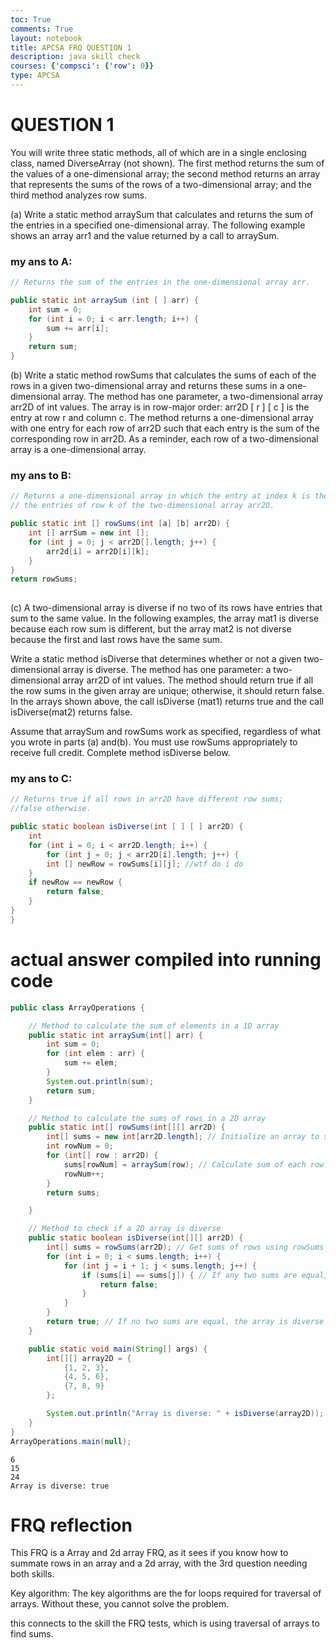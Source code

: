 ```yaml
---
toc: True
comments: True
layout: notebook
title: APCSA FRQ QUESTION 1
description: java skill check
courses: {'compsci': {'row': 0}}
type: APCSA
---
```


# QUESTION 1

You will write three static methods, all of which are in a single enclosing class, named DiverseArray (not shown). The first method returns the sum of the values of a one-dimensional array; the second method returns an array that represents the sums of the rows of a two-dimensional array; and the third method analyzes row sums.


(a) Write a static method arraySum that calculates and returns the sum of the entries in a specified one-dimensional array. The following example shows an array arr1 and the value returned by a call to arraySum.

### my ans to A:


```Java
// Returns the sum of the entries in the one-dimensional array arr.

public static int arraySum (int [ ] arr) {
    int sum = 0;
    for (int i = 0; i < arr.length; i++) {
        sum += arr[i];
    }
    return sum;
}

```

(b) Write a static method rowSums that calculates the sums of each of the rows in a given two-dimensional array and returns these sums in a one-dimensional array. The method has one parameter, a two-dimensional array arr2D of int values. The array is in row-major order: arr2D [ r ] [ c ] is the entry at row r and column c. The method returns a one-dimensional array with one entry for each row of arr2D such that each entry is the sum of the corresponding row in arr2D. As a reminder, each row of a two-dimensional array is a one-dimensional array.

### my ans to B:


```Java
// Returns a one-dimensional array in which the entry at index k is the sum of
// the entries of row k of the two-dimensional array arr2D.

public static int [] rowSums(int [a] [b] arr2D) {
    int [] arrSum = new int [];
    for (int j = 0; j < arr2D[].length; j++) {
        arr2d[i] = arr2D[i][k];
    } 
}
return rowSums;
    

```

(c) A two-dimensional array is diverse if no two of its rows have entries that sum to the same value. In the following examples, the array mat1 is diverse because each row sum is different, but the array mat2 is not diverse because the first and last rows have the same sum.

Write a static method isDiverse that determines whether or not a given two-dimensional array is diverse. The method has one parameter: a two-dimensional array arr2D of int values. The method should return true if all the row sums in the given array are unique; otherwise, it should return false. In the arrays shown above, the call isDiverse (mat1) returns true and the call isDiverse(mat2) returns false.

Assume that arraySum and rowSums work as specified, regardless of what you wrote in parts (a) and(b). You must use rowSums appropriately to receive full credit.
Complete method isDiverse below.

### my ans to C:


```Java
// Returns true if all rows in arr2D have different row sums;
//false otherwise.

public static boolean isDiverse(int [ ] [ ] arr2D) {
    int 
    for (int i = 0; i < arr2D.length; i++) {
        for (int j = 0; j < arr2D[i].length; j++) {
        int [] newRow = rowSums[i][j]; //wtf do i do  
    }
    if newRow == newRow {
        return false;
    }
}
}
```

# actual answer compiled into running code


```Java
public class ArrayOperations {

    // Method to calculate the sum of elements in a 1D array
    public static int arraySum(int[] arr) {
        int sum = 0;
        for (int elem : arr) {
            sum += elem;
        }
        System.out.println(sum);
        return sum;
    }

    // Method to calculate the sums of rows in a 2D array
    public static int[] rowSums(int[][] arr2D) {
        int[] sums = new int[arr2D.length]; // Initialize an array to store row sums
        int rowNum = 0;
        for (int[] row : arr2D) {
            sums[rowNum] = arraySum(row); // Calculate sum of each row and store in sums array
            rowNum++;
        }
        return sums;

    }

    // Method to check if a 2D array is diverse
    public static boolean isDiverse(int[][] arr2D) {
        int[] sums = rowSums(arr2D); // Get sums of rows using rowSums method
        for (int i = 0; i < sums.length; i++) {
            for (int j = i + 1; j < sums.length; j++) {
                if (sums[i] == sums[j]) { // If any two sums are equal, the array is not diverse
                    return false;
                }
            }
        }
        return true; // If no two sums are equal, the array is diverse
    }

    public static void main(String[] args) {
        int[][] array2D = {
            {1, 2, 3},
            {4, 5, 6},
            {7, 8, 9}
        };

        System.out.println("Array is diverse: " + isDiverse(array2D));
    }
}
ArrayOperations.main(null);

```

    6
    15
    24
    Array is diverse: true


# FRQ reflection

This FRQ is a Array and 2d array FRQ, as it sees if you know how to summate rows in an array and a 2d array, with the 3rd question needing both skills.

Key algorithm: The key algorithms are the for loops required for traversal of arrays. Without these, you cannot solve the problem.

this connects to the skill the FRQ tests, which is using traversal of arrays to find sums. 


